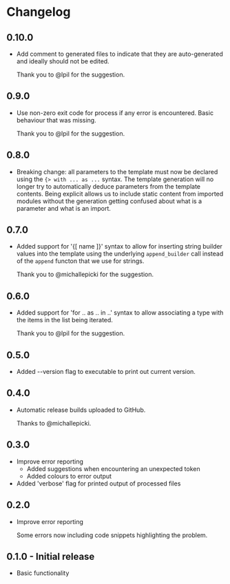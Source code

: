 # Changelog

## 0.10.0

- Add comment to generated files to indicate that they are auto-generated and ideally should not be
  edited.

  Thank you to @lpil for the suggestion.

## 0.9.0

- Use non-zero exit code for process if any error is encountered. Basic behaviour that was missing.

  Thank you to @lpil for the suggestion.

## 0.8.0

- Breaking change: all parameters to the template must now be declared using the `{> with ... as
  ...` syntax. The template generation will no longer try to automatically deduce parameters from
  the template contents. Being explicit allows us to include static content from imported modules
  without the generation getting confused about what is a parameter and what is an import.

## 0.7.0

- Added support for '{[ name ]}' syntax to allow for inserting string builder values into the
  template using the underlying `append_builder` call instead of the `append` functon that we use
  for strings.

  Thank you to @michallepicki for the suggestion.

## 0.6.0

- Added support for 'for .. as .. in ..' syntax to allow associating a type with the items in the
  list being iterated.

  Thank you to @lpil for the suggestion.

## 0.5.0

- Added --version flag to executable to print out current version.

## 0.4.0

- Automatic release builds uploaded to GitHub.

  Thanks to @michallepicki.

## 0.3.0

- Improve error reporting
  - Added suggestions when encountering an unexpected token
  - Added colours to error output
- Added 'verbose' flag for printed output of processed files

## 0.2.0

- Improve error reporting

  Some errors now including code snippets highlighting the problem.

## 0.1.0 - Initial release

- Basic functionality

